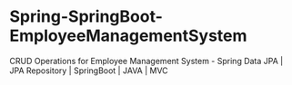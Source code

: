 # Spring-SpringBoot-EmployeeManagementSystem
CRUD Operations for Employee Management System - Spring Data JPA | JPA Repository | SpringBoot | JAVA | MVC
